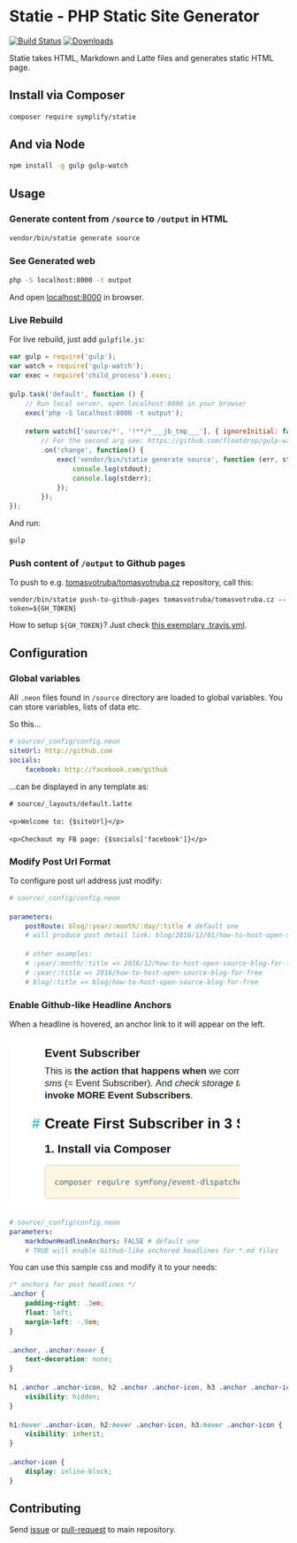 # Statie - PHP Static Site Generator

[![Build Status](https://img.shields.io/travis/Symplify/Statie/master.svg?style=flat-square)](https://travis-ci.org/Symplify/Statie)
[![Downloads](https://img.shields.io/packagist/dt/symplify/statie.svg?style=flat-square)](htptps://packagist.org/packages/symplify/statie)


Statie takes HTML, Markdown and Latte files and generates static HTML page.

## Install via Composer

```bash
composer require symplify/statie
```

## And via Node

```bash
npm install -g gulp gulp-watch
```

## Usage

### Generate content from `/source` to `/output` in HTML

```bash
vendor/bin/statie generate source
```

### See Generated web

```bash
php -S localhost:8000 -t output
```

And open [localhost:8000](http://localhost:8000) in browser.

### Live Rebuild

For live rebuild, just add `gulpfile.js`:

```javascript
var gulp = require('gulp');
var watch = require('gulp-watch');
var exec = require('child_process').exec;

gulp.task('default', function () {
    // Run local server, open localhost:8000 in your browser
    exec('php -S localhost:8000 -t output');

    return watch(['source/*', '!**/*___jb_tmp___'], { ignoreInitial: false })
        // For the second arg see: https://github.com/floatdrop/gulp-watch/issues/242#issuecomment-230209702
        .on('change', function() {
            exec('vendor/bin/statie generate source', function (err, stdout, stderr) {
                console.log(stdout);
                console.log(stderr);
            });
        });
});
```

And run:

```bash
gulp
```



### Push content of `/output` to Github pages

To push to e.g. [tomasvotruba/tomasvotruba.cz](https://github.com/TomasVotruba/tomasvotruba.cz) repository, call this:

```
vendor/bin/statie push-to-github-pages tomasvotruba/tomasvotruba.cz --token=${GH_TOKEN}
```

How to setup `${GH_TOKEN}`? Just check [this exemplary .travis.yml](https://github.com/TomasVotruba/tomasvotruba.cz/blob/fddcbe9298ae376145622d735e1408ece447ea09/.travis.yml#L9-L26).

 
## Configuration

### Global variables

All `.neon` files found in `/source` directory are loaded to global variables.
You can store variables, lists of data etc.

So this...

```yaml
# source/_config/config.neon
siteUrl: http://github.com
socials:
    facebook: http://facebook.com/github
```

...can be displayed in any template as:

```twig
# source/_layouts/default.latte

<p>Welcome to: {$siteUrl}</p>

<p>Checkout my FB page: {$socials['facebook']}</p>
```

### Modify Post Url Format

To configure post url address just modify:

```yaml
# source/_config/config.neon

parameters:
    postRoute: blog/:year/:month/:day/:title # default one
    # will produce post detail link: blog/2016/12/01/how-to-host-open-source-blog-for-free
    
    # other examples:
    # :year/:month/:title => 2016/12/how-to-host-open-source-blog-for-free
    # :year/:title => 2016/how-to-host-open-source-blog-for-free
    # blog/:title => blog/how-to-host-open-source-blog-for-free
```


### Enable Github-like Headline Anchors

When a headline is hovered, an anchor link to it will appear on the left.

![Headline Anchors](docs/github-like-headline-anchors.png)
 
```yaml
# source/_config/config.neon
parameters:   
    markdownHeadlineAnchors: FALSE # default one
    # TRUE will enable Github-like anchored headlines for *.md files     
```

You can use this sample css and modify it to your needs:

```css
/* anchors for post headlines */
.anchor {
    padding-right: .3em;
    float: left;
    margin-left: -.9em;
}

.anchor, .anchor:hover {
    text-decoration: none;
}

h1 .anchor .anchor-icon, h2 .anchor .anchor-icon, h3 .anchor .anchor-icon {
    visibility: hidden;
}

h1:hover .anchor-icon, h2:hover .anchor-icon, h3:hover .anchor-icon {
    visibility: inherit;
}

.anchor-icon {
    display: inline-block;
}
```


## Contributing

Send [issue](https://github.com/Symplify/Symplify/issues) or [pull-request](https://github.com/Symplify/Symplify/pulls) to main repository.
